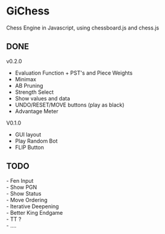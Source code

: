 # GiChess
Chess Engine in Javascript, using chessboard.js and chess.js

<h2>DONE</h2>

v0.2.0<br>
- Evaluation Function + PST's and Piece Weights<br>
- Minimax<br>
- AB Pruning<br>
- Strength Select<br>
- Show values and data<br>
- UNDO/RESET/MOVE buttons (play as black)<br>
- Advantage Meter<br>

V0.1.0<br>
- GUI layout<br>
- Play Random Bot<br>
- FLIP Button<br>

<h2>TODO</h2>
- Fen Input<br>
- Show PGN<br>
- Show Status<br>
- Move Ordering<br>
- Iterative Deepening<br>
- Better King Endgame<br>
- TT ?<br>
- ....<br>
